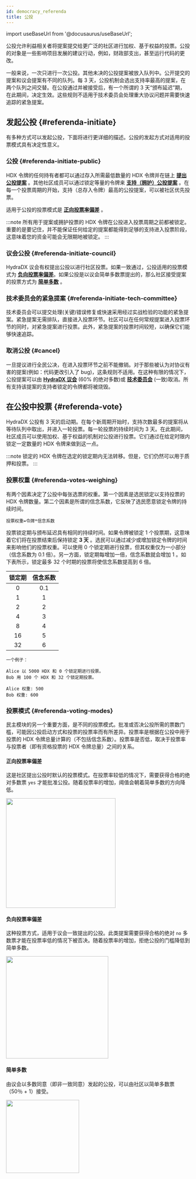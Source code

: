 ```yaml
---
id: democracy_referenda
title: 公投
---
```


import useBaseUrl from '@docusaurus/useBaseUrl';

公投允许利益相关者将提案提交给更广泛的社区进行加权、基于权益的投票。公投的对象是一些影响项目发展的建议行动，例如，财政部支出，甚至运行代码的更改。

一般来说，一次只进行一次公投。其他未决的公投提案被放入队列中。公开提交的提案和议会提案有不同的队列。每 3 天，公投机制会选出支持率最高的提案，在两个队列之间交替。在公投通过并被接受后，有一个所谓的 3 天“颁布延迟”期，在此期间，决定生效。这些规则不适用于技术委员会处理重大协议问题并需要快速追踪的紧急提案。

## 发起公投 {#referenda-initiate}
有多种方式可以发起公投，下面将进行更详细的描述。公投的发起方式对适用的投票模式具有决定性意义。

### 公投 {#referenda-initiate-public}
HDX 令牌的任何持有者都可以通过存入所需最低数量的 HDX 令牌并在链上 **[提出公投提案](/participate_in_referenda#propose)** 。其他社区成员可以通过锁定等量的令牌来 **[支持（拥护）公投提案](/participate_in_referenda#second)** 。在每一个投票周期的开始，支持（总存入令牌）最高的公投提案，可以被社区优先投票。

适用于公投的投票模式是 **[正向投票率偏差](#referenda-voting-modes)** 。

:::note
所有用于提案或拥护投票的 HDX 令牌在公投进入投票周期之前都被锁定。 重要的是要记住，并不能保证任何给定的提案都能得到足够的支持进入投票阶段，这意味着您的资金可能会无限期地被锁定。
:::

### 议会公投 {#referenda-initiate-council}
HydraDX 议会有权提出公投以进行社区投票。如果一致通过，公投适用的投票模式为 **[负向投票率偏差](#referenda-voting-modes)**。如果公投是以议会简单多数票提出的，那么社区接受提案的投票方式为 **[简单多数](#referenda-voting-modes)** 。

### 技术委员会的紧急提案 {#referenda-initiate-tech-committee}
技术委员会可以提交处理(关键)错误修复或快速采用经过实战检验的功能的紧急提案。紧急提案无需排队，直接进入投票环节。社区可以在任何常规提案进入投票环节的同时，对紧急提案进行投票。此外，紧急提案的投票时间较短，以确保它们能够快速追踪。

### 取消公投 {#cancel}
一旦提议进行全民公决，在进入投票环节之前不能撤销。对于那些被认为对协议有害的提案(例如：代码更改引入了 bug)，这条规则不适用。在这种有限的情况下，公投提案可以由 **[HydraDX 议会](/democracy_council)** (60% 的绝对多数)或 **[技术委员会](/democracy_technical_committee)** (一致)取消。所有支持该提案的支持者锁定的令牌都将被烧毁。

## 在公投中投票 {#referenda-vote}
HydraDX 公投有 3 天的启动期。在每个新周期开始时，支持次数最多的提案将从等待队列中取出，并进入一轮投票。每一轮投票的持续时间为 3 天。在此期间，社区成员可以使用加权、基于权益的机制对公投进行投票。它们通过在给定时限内锁定一定数量的 HDX 令牌来做到这一点。

:::note
锁定的 HDX 令牌在选定的锁定期内无法转移。但是，它们仍然可以用于质押和投票。
:::

### 投票权重 {#referenda-votes-weighing}
有两个因素决定了公投中每张选票的权重。第一个因素是选民锁定以支持投票的 HDX 令牌数量。第二个因素是所谓的信念系数，它反映了选民愿意锁定令牌的持续时间。

```
投票权重=令牌*信念系数
```

投票锁定期与颁布延迟具有相同的持续时间。如果令牌被锁定 1 个投票期，这意味着它们将在投票结束后保持锁定 **3 天** 。选民可以通过减少或增加锁定令牌的时间来影响他们的投票权重。可以使用 0 个锁定期进行投票，但其权重仅为一小部分（信念系数为 0.1 倍）。另一方面，锁定期每增加一倍，信念系数就会增加 1 。如下表所示，锁定最多 32 个时期的投票将使信念系数提高到 6 倍。

| 锁定期             | 信念系数              |
|:-----------------:|:---------------------:|
| 0                 |  0.1                  |
| 1                 |  1                    |
| 2                 |  2                    |
| 4                 |  3                    |
| 8                 |  4                    |
| 16                |  5                    |
| 32                |  6                    |

```
一个例子：

Alice 以 5000 HDX 和 0 个锁定期进行投票。
Bob 用 100 个 HDX 和 32 个锁定期投票。

Alice 权重: 500
Bob 权重: 600
```

### 投票模式 {#referenda-voting-modes}
民主模块的另一个重要方面，是不同的投票模式。批准或否决公投所需的票数门槛，可能因公投启动方式和投票的投票率而有所差异。投票率是根据在公投中用于投票的 HDX 令牌总量计算的（不包括信念系数）。投票率是否低，取决于投票率与投票者（即有资格投票的 HDX 令牌总量）之间的关系。

#### 正向投票率偏差
这是社区提出公投时默认的投票模式。在投票率较低的情况下，需要获得合格的绝对多数票 `yes` 才能批准公投。随着投票率的增加，阈值会朝着简单多数的方向降低。

<div style={{textAlign: 'center'}}>
  <img src={useBaseUrl('/democracy/positive-turnout-bias.png')} width="300px" />
</div>

#### 负向投票率偏差
这种投票方式，适用于议会一致提出的公投。此类提案需要获得合格的绝对 `no` 多数票才能在投票率低的情况下被否决。随着投票率的增加，拒绝公投的门槛降低到简单多数。

<div style={{textAlign: 'center'}}>
  <img src={useBaseUrl('/democracy/negative-turnout-bias.png')} width="280px" />
</div>

#### 简单多数
由议会以多数同意（即非一致同意）发起的公投，可以由社区以简单多数票（50％ + 1）接受。

<div style={{textAlign: 'center'}}>
  <img src={useBaseUrl('/democracy/simple-majority.png')} width="200px" />
</div>
